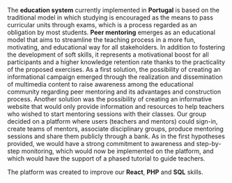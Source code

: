   The **education system** currently implemented in **Portugal** is based on the traditional model in which studying is encouraged as the means to pass curricular units through exams, which is a process regarded as an obligation by most students. **Peer mentoring** emerges as an educational model that aims to streamline the teaching process in a more fun, motivating, and educational way for all stakeholders. In addition to fostering the development of soft skills, it represents a motivational boost for all participants and a higher knowledge retention rate thanks to the practicality of the proposed exercises. As a first solution, the possibility of creating an informational campaign emerged through the realization and dissemination of multimedia content to raise awareness among the educational community regarding peer mentoring and its advantages and construction process. 
  Another solution was the possibility of creating an informative website that would only provide information and resources to help teachers who wished to start mentoring sessions with their classes. 
  Our group decided on a platform where users (teachers and mentors) could sign-in, create teams of mentors, associate disciplinary groups, produce mentoring sessions and share them publicly through a bank. As in the first hypotheses provided, we would have a strong commitment to awareness and step-by-step monitoring, which would now be implemented on the platform, and which would have the support of a phased tutorial to guide teachers.

The platform was created to improve our **React**, **PHP** and **SQL** skills.
